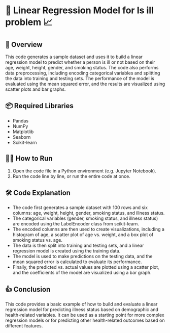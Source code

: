 # 📝 Linear Regression Model for Is ill problem 📈

## 🔎 Overview
This code generates a sample dataset and uses it to build a linear regression model to predict whether a person is ill or not based on their age, weight, height, gender, and smoking status. The code also performs data preprocessing, including encoding categorical variables and splitting the data into training and testing sets. The performance of the model is evaluated using the mean squared error, and the results are visualized using scatter plots and bar graphs.

## 📦 Required Libraries
- Pandas
- NumPy
- Matplotlib
- Seaborn
- Scikit-learn

## 🏃‍♀️ How to Run
1. Open the code file in a Python environment (e.g. Jupyter Notebook).
2. Run the code line by line, or run the entire code at once.

## 🛠️ Code Explanation
- The code first generates a sample dataset with 100 rows and six columns: age, weight, height, gender, smoking status, and illness status.
- The categorical variables (gender, smoking status, and illness status) are encoded using the LabelEncoder class from scikit-learn.
- The encoded columns are then used to create visualizations, including a histogram of age, a scatter plot of age vs. weight, and a box plot of smoking status vs. age.
- The data is then split into training and testing sets, and a linear regression model is created using the training data.
- The model is used to make predictions on the testing data, and the mean squared error is calculated to evaluate its performance.
- Finally, the predicted vs. actual values are plotted using a scatter plot, and the coefficients of the model are visualized using a bar graph.

## 👍 Conclusion
This code provides a basic example of how to build and evaluate a linear regression model for predicting illness status based on demographic and health-related variables. It can be used as a starting point for more complex regression models or for predicting other health-related outcomes based on different features.
